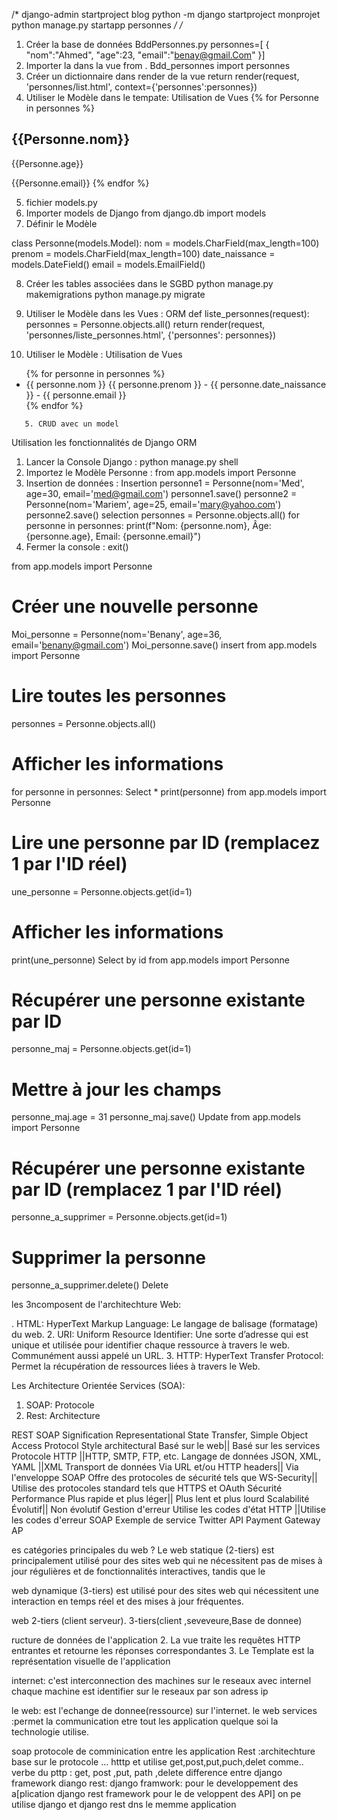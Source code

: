   /* 
     django-admin startproject blog 
     python -m django startproject monprojet 
     python manage.py startapp personnes 
     */
     /* 
1. Créer la base de données BddPersonnes.py 
personnes=[ 
 { 
 "nom":"Ahmed", 
 "age":23, 
 "email":"benay@gmail.Com" 
 }] 
2. Importer la dans la vue 
from . Bdd_personnes import personnes 
3. Créer un dictionnaire dans render de la vue 
 return render(request, 'personnes/list.html', context={'personnes':personnes}) 
4. Utiliser le Modèle dans le tempate: Utilisation de Vues 
{% for Personne in personnes %} 
 <H2>{{Personne.nom}}</H2> 
 <P>{{Personne.age}}</P> 
 <SPAN>{{Personne.email}}</SPAN> 
{% endfor %} 


5. fichier models.py 
6. Importer models de Django 
 from django.db import models 
7. Définir le Modèle 

class Personne(models.Model): 
 nom = models.CharField(max_length=100) 
 prenom = models.CharField(max_length=100) 
 date_naissance = models.DateField() 
 email = models.EmailField() 

8. Créer les tables associées dans le SGBD 
python manage.py makemigrations 
python manage.py migrate

9. Utiliser le Modèle dans les Vues : ORM 
def liste_personnes(request): 
 personnes = Personne.objects.all() 
 return render(request, 'personnes/liste_personnes.html', {'personnes': personnes})

 10. Utiliser le Modèle : Utilisation de Vues 
<ul> 
 {% for personne in personnes %} 
 <li>{{ personne.nom }} {{ personne.prenom }} - {{ personne.date_naissance }} - {{ 
personne.email }}</li> 
 {% endfor %} 
</ul> 
       

       5. CRUD avec un model 
Utilisation les fonctionnalités de Django ORM 
1. Lancer la Console Django : python manage.py shell 
2. Importez le Modèle Personne : from app.models import Personne 
3. Insertion de données : 
Insertion 
personne1 = Personne(nom='Med', age=30, email='med@gmail.com') 
personne1.save() 
personne2 = Personne(nom='Mariem', age=25, email='mary@yahoo.com') 
personne2.save() 
selection 
personnes = Personne.objects.all() 
for personne in personnes: 
 print(f"Nom: {personne.nom}, Âge: {personne.age}, Email: {personne.email}") 
4. Fermer la console : exit() 


from app.models import Personne 
# Créer une nouvelle personne 
Moi_personne = Personne(nom='Benany', age=36, email='benany@gmail.com') 
Moi_personne.save() 
insert 
from app.models import Personne 
# Lire toutes les personnes 
personnes = Personne.objects.all() 
# Afficher les informations 
for personne in personnes: 
Select * 
 print(personne) 
from app.models import Personne 
# Lire une personne par ID (remplacez 1 par l'ID réel) 
une_personne = Personne.objects.get(id=1) 
# Afficher les informations 
print(une_personne) 
Select by 
id 
from app.models import Personne 
# Récupérer une personne existante par ID 
personne_maj = Personne.objects.get(id=1) 
# Mettre à jour les champs 
personne_maj.age = 31 
personne_maj.save() 
Update 
from app.models import Personne 
# Récupérer une personne existante par ID (remplacez 1 par l'ID réel) 
personne_a_supprimer = Personne.objects.get(id=1) 
# Supprimer la personne 
personne_a_supprimer.delete() 
Delete 

 les 3ncomposent de l'architechture Web: 

. HTML: HyperText Markup 
Language: Le langage de balisage 
(formatage) du web.
2. URI: Uniform Resource Identifier: 
Une sorte d’adresse qui est unique 
et utilisée pour identifier chaque 
ressource à travers le web. 
Communément aussi appelé un 
URL.
3. HTTP: HyperText Transfer Protocol: 
Permet la récupération de 
ressources liées à travers le Web.

Les Architecture Orientée Services (SOA):

1. SOAP: Protocole 
2. Rest: Architecture

REST SOAP
Signification Representational State Transfer, Simple Object Access Protocol
Style architectural Basé sur le web|| Basé sur les services
Protocole HTTP ||HTTP, SMTP, FTP, etc.
Langage de données JSON, XML, YAML ||XML
Transport de données Via URL et/ou HTTP headers|| Via l'enveloppe SOAP
Offre des protocoles de sécurité 
tels que WS-Security||
Utilise des protocoles standard tels 
que HTTPS et OAuth Sécurité
Performance Plus rapide et plus léger|| Plus lent et plus lourd
Scalabilité Évolutif|| Non évolutif
Gestion d'erreur Utilise les codes d'état HTTP ||Utilise les codes d'erreur SOAP
Exemple de service Twitter API Payment Gateway AP

es catégories principales du web ?
Le web statique (2-tiers) est principalement 
utilisé pour des sites web qui ne nécessitent 
pas de mises à jour régulières et de 
fonctionnalités interactives, tandis que le 

web dynamique (3-tiers) est utilisé pour des 
sites web qui nécessitent une interaction en 
temps réel et des mises à jour fréquentes.

 web 2-tiers (client serveur).
  3-tiers(client ,seveveure,Base de donnee)

  ructure de données de l'application
2. La vue traite les requêtes HTTP entrantes et retourne les 
réponses correspondantes
3. Le Template est la représentation visuelle de l'application

internet: c'est interconnection des machines sur le reseaux avec internel chaque  machine est identifier sur le reseaux par son adress ip

le web: est l'echange de donnee(ressource) sur l'internet.
le web services :permet la communication etre tout les application quelque soi la technologie utilise.

soap protocole de comminication entre les application 
Rest :architechture base sur le protocole ...
htttp et utilise get,post,put,puch,delet comme..
verbe du pttp : get, post ,put, path ,delete
difference entre django framework diango rest:
django framwork: pour le developpement des a[plication 
django rest framework pour le de veloppent des API]
on pe utilise django et django rest dns le memme application
